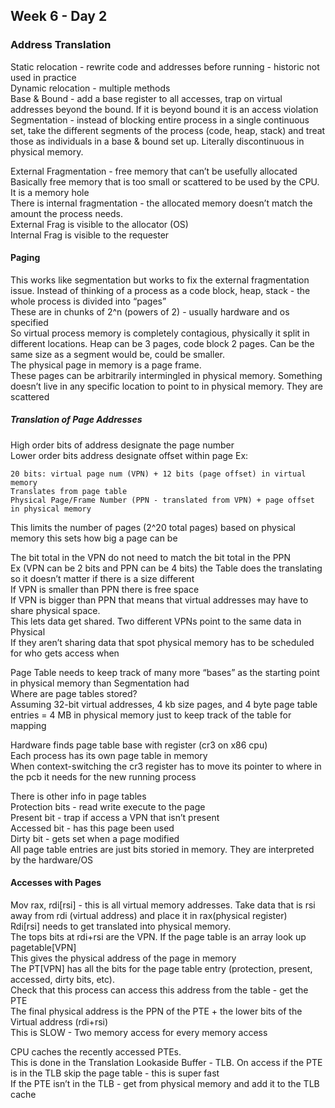 ## Week 6 - Day 2
### Address Translation
Static relocation - rewrite code and addresses before running - historic not used in practice  
Dynamic relocation - multiple methods  
Base & Bound - add a base register to all accesses, trap on virtual addresses beyond the bound. If it is beyond bound it is an access violation   
Segmentation - instead of blocking entire process in a single continuous set, take the different segments of the process (code, heap, stack) and treat those as individuals in a base & bound set up. Literally discontinuous in physical memory.

External Fragmentation - free memory that can’t be usefully allocated  
Basically free memory that is too small or scattered to be used by the CPU. It is a memory hole  
There is internal fragmentation - the allocated memory doesn’t match the amount the process needs.  
External Frag is visible to the allocator (OS)  
Internal Frag is visible to the requester  

#### Paging
This works like segmentation but works to fix the external fragmentation issue. 
Instead of thinking of a process as a code block, heap, stack - the whole process is divided into “pages”  
These are in chunks of 2^n (powers of 2) - usually hardware and os specified  
So virtual process memory is completely contagious, physically it split in different locations. Heap can be 3 pages, code block 2 pages. Can be the same size as a segment would be, could be smaller.  
The physical page in memory is a page frame.  
These pages can be arbitrarily intermingled in physical memory. Something doesn’t live in any specific location to point to in physical memory. They are scattered

##### Translation of Page Addresses
High order bits of address designate the page number  
Lower order bits address designate offset within page 
Ex:

```
20 bits: virtual page num (VPN) + 12 bits (page offset) in virtual memory
Translates from page table
Physical Page/Frame Number (PPN - translated from VPN) + page offset in physical memory
```
This limits the number of pages (2^20 total pages) based on physical memory this sets how big a page can be

The bit total in the VPN do not need to match the bit total in the PPN  
Ex (VPN can be 2 bits and PPN can be 4 bits) the Table does the translating so it doesn’t matter if there is a size different  
If VPN is smaller than PPN there is free space  
If VPN is bigger than PPN that means that virtual addresses may have to share physical space.  
This lets data get shared. Two different VPNs point to the same data in Physical  
If they aren’t sharing data that spot physical memory has to be scheduled for who gets access when

Page Table needs to keep track of many more “bases” as the starting point in physical memory than Segmentation had  
Where are page tables stored?  
Assuming 32-bit virtual addresses, 4 kb size pages, and 4 byte page table entries = 4 MB in physical memory just to keep track of the table for mapping

Hardware finds page table base with register (cr3 on x86 cpu)  
Each process has its own page table in memory  
When context-switching the cr3 register has to move its pointer to where in the pcb it needs for the new running process

There is other info in page tables  
Protection bits - read write execute to the page  
Present bit - trap if access a VPN that isn’t present  
Accessed bit - has this page been used  
Dirty bit - gets set when a page modified  
All page table entries are just bits  storied in memory. They are interpreted by the hardware/OS

#### Accesses with Pages
Mov rax, rdi[rsi] - this is all virtual memory addresses. Take data that is rsi away from rdi (virtual address) and place it in rax(physical register)  
Rdi[rsi] needs to get translated into physical memory.  
The tops bits at rdi+rsi are the VPN. If the page table is an array look up pagetable[VPN]  
This gives the physical address of the page in memory  
The PT[VPN] has all the bits for the page table entry (protection, present, accessed, dirty bits, etc).  
Check that this process can access this address from the table - get the PTE  
The final physical address is the PPN of the PTE + the lower bits of the Virtual address (rdi+rsi)  
This is SLOW - Two memory access for every memory access

CPU caches the recently accessed PTEs.  
This is done in the Translation Lookaside Buffer - TLB. 
On access if the PTE is in the TLB skip the page table - this is super fast  
If the PTE isn’t in the TLB - get from physical memory and add it to the TLB cache